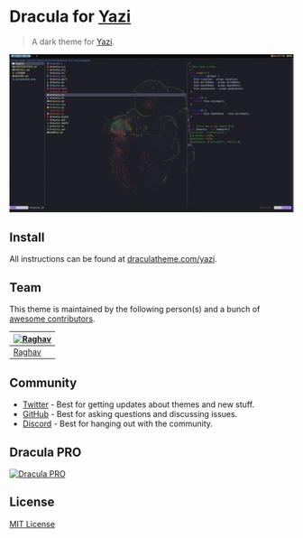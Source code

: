 # Dracula for [Yazi](https://yazi-rs.github.io)

> A dark theme for [Yazi](https://yazi-rs.github.io).

![Screenshot](./screenshot.png)

## Install

All instructions can be found at [draculatheme.com/yazi](https://draculatheme.com/yazi).

## Team

This theme is maintained by the following person(s) and a bunch of [awesome contributors](https://github.com/dracula/foobar/graphs/contributors).

| [![Raghav](https://github.com/raghavkrish.png?size=100)](https://github.com/raghavkrish) |
| ---------------------------------------------------------------------------------------- |
| [Raghav](https://github.com/raghavkrish)                                                 |

## Community

- [Twitter](https://twitter.com/draculatheme) - Best for getting updates about themes and new stuff.
- [GitHub](https://github.com/dracula/dracula-theme/discussions) - Best for asking questions and discussing issues.
- [Discord](https://draculatheme.com/discord-invite) - Best for hanging out with the community.

## Dracula PRO

[![Dracula PRO](./.github/dracula-pro.png)](https://draculatheme.com/pro)

## License

[MIT License](./LICENSE)
